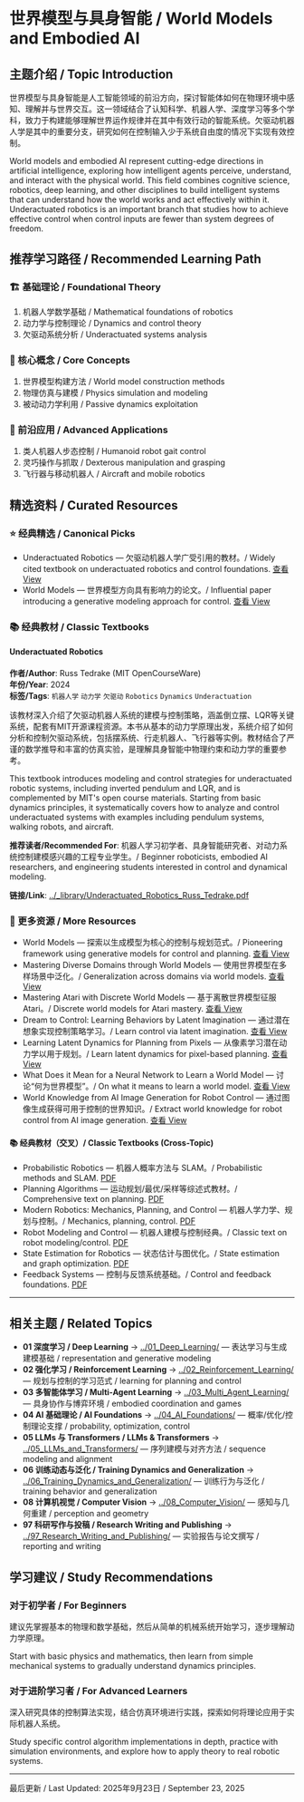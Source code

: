 # 世界模型与具身智能 / World Models and Embodied AI

## 主题介绍 / Topic Introduction

世界模型与具身智能是人工智能领域的前沿方向，探讨智能体如何在物理环境中感知、理解并与世界交互。这一领域结合了认知科学、机器人学、深度学习等多个学科，致力于构建能够理解世界运作规律并在其中有效行动的智能系统。欠驱动机器人学是其中的重要分支，研究如何在控制输入少于系统自由度的情况下实现有效控制。

World models and embodied AI represent cutting-edge directions in artificial intelligence, exploring how intelligent agents perceive, understand, and interact with the physical world. This field combines cognitive science, robotics, deep learning, and other disciplines to build intelligent systems that can understand how the world works and act effectively within it. Underactuated robotics is an important branch that studies how to achieve effective control when control inputs are fewer than system degrees of freedom.

## 推荐学习路径 / Recommended Learning Path

### 🏗️ 基础理论 / Foundational Theory

1. 机器人学数学基础 / Mathematical foundations of robotics
2. 动力学与控制理论 / Dynamics and control theory  
3. 欠驱动系统分析 / Underactuated systems analysis

### 🧠 核心概念 / Core Concepts

1. 世界模型构建方法 / World model construction methods
2. 物理仿真与建模 / Physics simulation and modeling
3. 被动动力学利用 / Passive dynamics exploitation

### 🚀 前沿应用 / Advanced Applications

1. 类人机器人步态控制 / Humanoid robot gait control
2. 灵巧操作与抓取 / Dexterous manipulation and grasping
3. 飞行器与移动机器人 / Aircraft and mobile robotics

## 精选资料 / Curated Resources

### ⭐ 经典精选 / Canonical Picks

- Underactuated Robotics — 欠驱动机器人学广受引用的教材。/ Widely cited textbook on underactuated robotics and control foundations. [查看 View](../_library/Underactuated_Robotics_Russ_Tedrake.pdf)
- World Models — 世界模型方向具有影响力的论文。/ Influential paper introducing a generative modeling approach for control. [查看 View](../_library/World_Models.pdf)

### 📚 经典教材 / Classic Textbooks

#### Underactuated Robotics

**作者/Author**: Russ Tedrake (MIT OpenCourseWare)  
**年份/Year**: 2024  
**标签/Tags**: `机器人学` `动力学` `欠驱动` `Robotics` `Dynamics` `Underactuation`

该教材深入介绍了欠驱动机器人系统的建模与控制策略，涵盖倒立摆、LQR等关键系统，配套有MIT开源课程资源。本书从基本的动力学原理出发，系统介绍了如何分析和控制欠驱动系统，包括摆系统、行走机器人、飞行器等实例。教材结合了严谨的数学推导和丰富的仿真实验，是理解具身智能中物理约束和动力学的重要参考。

This textbook introduces modeling and control strategies for underactuated robotic systems, including inverted pendulum and LQR, and is complemented by MIT's open course materials. Starting from basic dynamics principles, it systematically covers how to analyze and control underactuated systems with examples including pendulum systems, walking robots, and aircraft.

**推荐读者/Recommended For**: 机器人学习初学者、具身智能研究者、对动力系统控制建模感兴趣的工程专业学生。/ Beginner roboticists, embodied AI researchers, and engineering students interested in control and dynamical modeling.

**链接/Link**: [../_library/Underactuated_Robotics_Russ_Tedrake.pdf](../_library/Underactuated_Robotics_Russ_Tedrake.pdf)

### 📄 更多资源 / More Resources

- World Models — 探索以生成模型为核心的控制与规划范式。/ Pioneering framework using generative models for control and planning. [查看 View](../_library/World_Models.pdf)
- Mastering Diverse Domains through World Models — 使用世界模型在多样场景中泛化。/ Generalization across domains via world models. [查看 View](../_library/Mastering_Diverse_Domains_through_World_Models.pdf)
- Mastering Atari with Discrete World Models — 基于离散世界模型征服 Atari。/ Discrete world models for Atari mastery. [查看 View](../_library/Mastering_Atari_with_Discrete_World_Models.pdf)
- Dream to Control: Learning Behaviors by Latent Imagination — 通过潜在想象实现控制策略学习。/ Learn control via latent imagination. [查看 View](../_library/Dream_to_Control_Learning_Behaviors_by_Latent_Imagination.pdf)
- Learning Latent Dynamics for Planning from Pixels — 从像素学习潜在动力学以用于规划。/ Learn latent dynamics for pixel-based planning. [查看 View](../_library/Learning_Latent_Dynamics_for_Planning_from_Pixels.pdf)
- What Does it Mean for a Neural Network to Learn a World Model — 讨论“何为世界模型”。/ On what it means to learn a world model. [查看 View](../_library/What_Does_it_Mean_for_a_Neural_Network_to_Learn_a_World_Model.pdf)
- World Knowledge from AI Image Generation for Robot Control — 通过图像生成获得可用于控制的世界知识。/ Extract world knowledge for robot control from AI image generation. [查看 View](../_library/World_Knowledge_from_AI_Image_Generation_for_Robot_Control.pdf)

#### 📚 经典教材（交叉）/ Classic Textbooks (Cross-Topic)

- Probabilistic Robotics — 机器人概率方法与 SLAM。/ Probabilistic methods and SLAM. [PDF](../_library/Thrun_Et_Al_2005_Probabilistic_Robotics.pdf)
- Planning Algorithms — 运动规划/最优/采样等综述式教材。/ Comprehensive text on planning. [PDF](../_library/Planning_Algorithms.pdf)
- Modern Robotics: Mechanics, Planning, and Control — 机器人学力学、规划与控制。/ Mechanics, planning, control. [PDF](../_library/Modern_Robotics.pdf)
- Robot Modeling and Control — 机器人建模与控制经典。/ Classic text on robot modeling/control. [PDF](../_library/Robot_Modeling_And_Control_Compress.pdf)
- State Estimation for Robotics — 状态估计与图优化。/ State estimation and graph optimization. [PDF](../_library/State_Estimation_FOR_Robotics.pdf)
- Feedback Systems — 控制与反馈系统基础。/ Control and feedback foundations. [PDF](../_library/Astrom_Feedback_2006.pdf)
 

---

## 相关主题 / Related Topics

- **01 深度学习 / Deep Learning** → [../01_Deep_Learning/](../01_Deep_Learning/) — 表达学习与生成建模基础 / representation and generative modeling
- **02 强化学习 / Reinforcement Learning** → [../02_Reinforcement_Learning/](../02_Reinforcement_Learning/) — 规划与控制的学习范式 / learning for planning and control
- **03 多智能体学习 / Multi-Agent Learning** → [../03_Multi_Agent_Learning/](../03_Multi_Agent_Learning/) — 具身协作与博弈环境 / embodied coordination and games
- **04 AI 基础理论 / AI Foundations** → [../04_AI_Foundations/](../04_AI_Foundations/) — 概率/优化/控制理论支撑 / probability, optimization, control
- **05 LLMs 与 Transformers / LLMs & Transformers** → [../05_LLMs_and_Transformers/](../05_LLMs_and_Transformers/) — 序列建模与对齐方法 / sequence modeling and alignment
- **06 训练动态与泛化 / Training Dynamics and Generalization** → [../06_Training_Dynamics_and_Generalization/](../06_Training_Dynamics_and_Generalization/) — 训练行为与泛化 / training behavior and generalization
- **08 计算机视觉 / Computer Vision** → [../08_Computer_Vision/](../08_Computer_Vision/) — 感知与几何重建 / perception and geometry
- **97 科研写作与投稿 / Research Writing and Publishing** → [../97_Research_Writing_and_Publishing/](../97_Research_Writing_and_Publishing/) — 实验报告与论文撰写 / reporting and writing

## 学习建议 / Study Recommendations

### 对于初学者 / For Beginners

建议先掌握基本的物理和数学基础，然后从简单的机械系统开始学习，逐步理解动力学原理。

Start with basic physics and mathematics, then learn from simple mechanical systems to gradually understand dynamics principles.

### 对于进阶学习者 / For Advanced Learners

深入研究具体的控制算法实现，结合仿真环境进行实践，探索如何将理论应用于实际机器人系统。

Study specific control algorithm implementations in depth, practice with simulation environments, and explore how to apply theory to real robotic systems.

---

最后更新 / Last Updated: 2025年9月23日 / September 23, 2025
